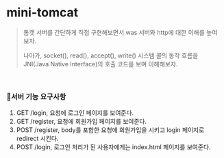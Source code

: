 # mini-tomcat

> 톰캣 서버를 간단하게 직접 구현해보면서 was 서버와 http에 대한 이해를 높여보자.
>
> 나아가, socket(), read(), accept(), write() 시스템 콜의 동작 흐름을 JNI(Java Native Interface)의 호출 코드를 보며 이해해보자.

<br/>

### 🚀서버 기능 요구사항

1. GET /login, 요청에 로그인 페이지를 보여준다.
2. GET /register, 요청에 회원가입 페이지를 보여준다.
3. POST /register, body를 포함한 요청에 회원가입을 시키고 login 페이지로 redirect 시킨다.
4. POST /login, 로그인 처리가 된 사용자에게는 index.html 페이지를 보여준다.
